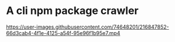 # A cli npm package crawler


https://user-images.githubusercontent.com/74648201/216847852-66d3cab4-4f1e-4125-a54f-95e96f1b95e7.mp4


